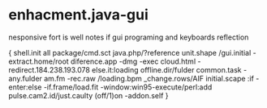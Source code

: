 # enhacment.java-gui
nesponsive fort is well notes if gui programing and keyboards reflection

{
shell.init all package/cmd.sct java.php/?reference
  unit.shape /gui.initial -extract.home/root  diference.app -dmg -exec
    cloud.html -redirect.184.238.193.078 else.it:loading offline.dir/fulder
      common.task -any.fulder am.fm -rec.raw /loading.bpm _change.rows/AIF
  initial.scape :if -enter:else -if.frame/load.fit -window:win95-execute/perl:add
    pulse.cam2.id/just.caulty (off/1)on -addon.self
}

